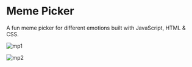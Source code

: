 # Meme Picker
 A fun meme picker for different emotions built with JavaScript, HTML & CSS.
 
 ![mp1](https://user-images.githubusercontent.com/119573539/209990882-4fec0a57-3dd5-4529-b09b-9bf35b665507.png)
 
 ![mp2](https://user-images.githubusercontent.com/119573539/209990974-cdeffefb-14d5-4bf2-b309-36dc25d5f500.png)


